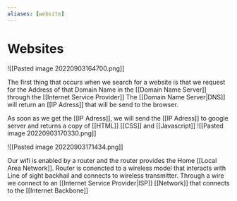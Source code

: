 ```yaml
---
aliases: [website]
---
```

# Websites
![[Pasted image 20220903164700.png]]

The first thing that occurs when we search for a website is that we request for the Address of that Domain Name  in the [[Domain Name Server]] through the [[Internet Service Provider]]
 The [[Domain Name Server|DNS]] will return an [[IP Adress]] that will be send to the browser. 

As soon as we get the [[IP Adress]], we will send the [[IP Adress]] to google server and returns a copy of [[HTML]] [[CSS]] and [[Javascript]]
![[Pasted image 20220903170330.png]]

![[Pasted image 20220903171434.png]]

Our wifi is enabled by a router and the router provides the Home [[Local Area Network]]. Router is conencted to a wireless model that interacts with Line of sight backhail and connects to wireless transmitter. Through a wire we connect to an [[Internet Service Provider|ISP]] [[Network]] that connects to the [[Internet Backbone]]

